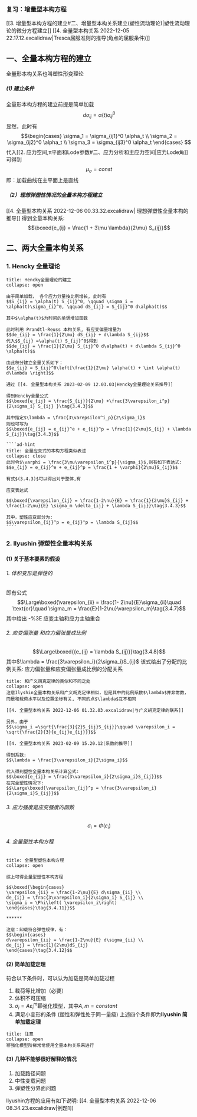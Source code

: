 ### 复习：增量型本构方程

[[3. 增量型本构方程的建立#二、增量型本构关系建立(塑性流动理论)|塑性流动理论的微分方程建立]]
[[4. 全量型本构关系 2022-12-05 22.17.12.excalidraw|Tresca屈服准则的推导(角点的屈服条件)]]

## 一、全量本构方程的建立
全量形本构关系也叫塑性形变理论

##### (1) 建立条件
全量形本构方程的建立前提是简单加载
$$d\sigma_{ij} = \alpha(t) \sigma_{ij}^0$$
显然，此时有
$$\begin{cases}
 \sigma_1 = \sigma_{ij1}^0 \alpha_t \\
 \sigma_2 = \sigma_{ij2}^0 \alpha_t \\
 \sigma_3 = \sigma_{ij3}^0 \alpha_t
 \end{cases}
$$
代入[[2. 应力空间,π平面和Lode参数#二、应力分析和主应力空间|应力Lode角]]可得到
$$\mu_\sigma = const$$
即：加载曲线在主平面上是直线

##### （2）理想弹塑性情况的全量本构方程建立
[[4. 全量型本构关系 2022-12-06 00.33.32.excalidraw| 理想弹塑性全量本构的推导]]
得到全量本构关系: 
$$\boxed{e_{ij} = \frac{1 + 3\mu \lambda}{2\mu} S_{ij}}$$
## 二、两大全量本构关系
### 1. Hencky 全量理论

`````ad-abstract
title: Hencky全量理论的建立
collapse: open

由于简单加载， 各个应力分量按比例增长, 此时有
$$S_{ij} = \alpha(t) S_{ij}^0, \qquad \sigma_i = \alpha(t)\sigma_{i}^0, \qquad dS_{ij} = S_{ij}^0 d\alpha(t)$$

其中$\alpha(t)$为时间的单调增加函数

此时利用 Prandtl-Reuss 本构关系, 有应变偏量增量为
$$de_{ij} = \frac{1}{2\mu} dS_{ij} + d\lambda S_{ij}$$
代入$S_{ij} =\alpha(t) S_{ij}^0$得到
$$de_{ij} = \frac{1}{2\mu} S_{ij}^0 d\alpha(t) + d\lambda S_{ij}^0 \alpha(t)$$

由此积分建立全量关系如下： 
$$e_{ij} = S_{ij}^0\left[\frac{1}{2\mu} \alpha(t) + \int \alpha(t) d\lambda \right]$$

通过 [[4. 全量型本构关系 2023-02-09 12.03.03|Hencky全量理论关系推导]]

得到Hencky全量公式
$$\boxed{e_{ij} = \frac{S_{ij}}{2\mu} +\frac{3\varepsilon_i^p}{2\sigma_i} S_{ij} }\tag{3.4.3}$$

其中指定$\lambda = \frac{3\varepsilon^i_p}{2\sigma_i}$
则也可写为
$$\boxed{e_{ij} = e_{ij}^e + e_{ij}^p = \frac{1}{2\mu}S_{ij} + \lambda S_{ij}}\tag{3.4.3}$$

````ad-hint
title: 全量应变式的本构方程类似表述
collapse: close
此时令$\varphi = \frac{3\mu\varepsilon_i^p}{\sigma_i}$,则有如下表达式: 
$$e_{ij} = e_{ij}^e + e_{ij}^p = \frac{1 + \varphi}{2\mu}S_{ij}$$

有式$(3.4.3)$可以得出对于整体,有

应变表达式

$$\boxed{\varepsilon_{ij} = \frac{1-2\nu}{E} = \frac{1}{2\mu}S_{ij} + \frac{1-2\nu}{E} \sigma_m \delta_{ij} + \lambda S_{ij}}\tag{3.4.3}$$

其中，塑性应变部分为:
$$\varepsilon_{ij}^p = e_{ij}^p = \lambda S_{ij}$$
````
````` 

### 2. Ilyushin 弹塑性全量本构关系
#### (1) 关于基本要素的假设
###### 1. 体积变形是弹性的
即有公式
$$\Large\boxed{\varepsilon_{ii} = \frac{1- 2\nu}{E}\sigma_{ii}\quad \text{or}\quad \sigma_m   = \frac{E}{1-2\nu}\varepsilon_m}\tag{3.4.7}$$
其中给出 -%3E 应变主轴和应力主轴重合

###### 2. 应变偏张量 和应力偏张量成比例
$$\Large\boxed{{e_{ij} = \lambda S_{ij}}}\tag{3.4.8}$$
其中$\lambda = \frac{3\varepsilon_i}{2\sigma_i}S_{ij}$
该式给出了分配的比例关系: 应力偏张量和应变偏张量成比例的分配关系

`````ad-caution
title: 和广义胡克定律的类似和不同之处
collapse: open
注意Ilyshin全量本构关系和广义胡克定律相似，但是其中的比例系数$\lambda$并非常数， 而是和载荷水平以及位置坐标有关, 不同的点$\lambda$互不相同

[[4. 全量型本构关系 2022-12-06 01.32.03.excalidraw|与广义胡克定律的联系]]

另外，由于
$$\sigma_i =\sqrt{\frac{3}{2}S_{ij}S_{ij}}\qquad \varepsilon_i = \sqrt{\frac{2}{3}{e_{ij}e_{ij}}}$$

[[4. 全量型本构关系 2023-02-09 15.20.12|系数的推导]]

得到系数: 
$$\lambda = \frac{3\varepsilon_i}{2\sigma_i}$$

代入得到塑性全量本构关系计算公式: 
$$\boxed{e_{ij} = \frac{3\varepsilon_i}{2\sigma_i}S_{ij}}$$
在完全塑性情况下: 
$$\Large\boxed{\varepsilon_{ij}^p = \frac{3\varepsilon_i}{2\sigma_i}S_{ij}}$$
`````

###### 3. 应力强度是应变强度的函数
$$\sigma_i = \Phi(\varepsilon_i) $$
###### 4. 全量塑性本构方程 

`````ad-summary
title: 全量型塑性本构方程
collapse: open

综上可得全量型塑性本构方程

$$\boxed{\begin{cases}
\varepsilon_{ii} = \frac{1-2\nu}{E} d\sigma_{ii} \\
de_{ij} = \frac{3\varepsilon_i}{2\sigma_i} S_{ij} \\
\sigma_i = \Phi\left( \varepsilon_i\right)
\end{cases}\tag{3.4.11}}$$

******

注意：卸载符合弹性规律，有：
$$\begin{cases}
d\varepsilon_{ii} = \frac{1-2\nu}{E} d\sigma_{ii} \\
de_{ij} = \frac{1}{2\mu}dS_{ij}
\end{cases}\tag{3.4.12}$$
`````

#### (2)  简单加载定理
符合以下条件时，可以认为加载是简单加载过程
1. 载荷等比增加（必要）
2. 体积不可压缩
3. $\sigma_i=A\varepsilon_i^m$幂强化模型，其中$A,m = constant$
4. 满足小变形的条件 (塑性和弹性处于同一量级)
上述四个条件即为**Ilyushin 简单加载定理**

`````ad-caution
title: 注意
collapse: open
幂强化模型阶梯常常使用全量本构关系来进行
`````

#### (3) 几种不能够很好解释的情况
1. 加载路径问题
2. 中性变载问题
3. 弹塑性分界面问题

Ilyushin方程的应用有如下说明: 
[[4. 全量型本构关系 2022-12-06 08.34.23.excalidraw|例题1]]
